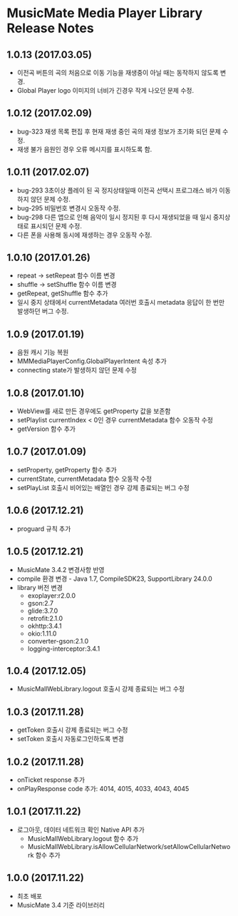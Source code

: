 # MusicMate Media Player Library Release Notes

## 1.0.13 (2017.03.05)
* 이전곡 버튼의 곡의 처음으로 이동 기능을 재생중이 아닐 때는 동작하지 않도록 변경.
* Global Player logo 이미지의 너비가 긴경우 작게 나오던 문제 수정.

## 1.0.12 (2017.02.09)
* bug-323 재생 목록 편집 후 현재 재생 중인 곡의 재생 정보가 초기화 되던 문제 수정.
* 재생 불가 음원인 경우 오류 메시지를 표시하도록 함.

## 1.0.11 (2017.02.07)
* bug-293 3초이상 플레이 된 곡 정지상태일때 이전곡 선택시 프로그래스 바가 이동하지 않던 문제 수정.
* bug-295 비밀번호 변경시 오동작 수정.
* bug-298 다른 앱으로 인해 음악이 일시 정지된 후 다시 재생되었을 때 일시 중지상태로 표시되던 문제 수정.
* 다른 폰을 사용해 동시에 재생하는 경우 오동작 수정.

## 1.0.10 (2017.01.26)
* repeat -> setRepeat 함수 이름 변경
* shuffle -> setShuffle 함수 이름 변경
* getRepeat, getShuffle 함수 추가
* 일시 중지 상태에서 currentMetadata 여러번 호출시 metadata 응답이 한 번만 발생하던 버그 수정.

## 1.0.9 (2017.01.19)
* 음원 캐시 기능 복원
* MMMediaPlayerConfig.GlobalPlayerIntent 속성 추가
* connecting state가 발생하지 않던 문제 수정

## 1.0.8 (2017.01.10)
* WebView를 새로 만든 경우에도 getProperty 값을 보존함
* setPlaylist currentIndex < 0인 경우 currentMetadata 함수 오동작 수정
* getVersion 함수 추가

## 1.0.7 (2017.01.09)
* setProperty, getProperty 함수 추가
* currentState, currentMetadata 함수 오동작 수정
* setPlayList 호출시 비어있는 배열인 경우 강제 종료되는 버그 수정

## 1.0.6 (2017.12.21)
* proguard 규칙 추가

## 1.0.5 (2017.12.21)
* MusicMate 3.4.2 변경사항 반영
* compile 환경 변경 - Java 1.7, CompileSDK23, SupportLibrary 24.0.0
* library 버전 변경
  - exoplayer:r2.0.0
  - gson:2.7
  - glide:3.7.0
  - retrofit:2.1.0
  - okhttp:3.4.1
  - okio:1.11.0
  - converter-gson:2.1.0
  - logging-interceptor:3.4.1

## 1.0.4 (2017.12.05)
* MusicMallWebLibrary.logout 호출시 강제 종료되는 버그 수정

## 1.0.3 (2017.11.28)
* getToken 호출시 강제 종료되는 버그 수정
* setToken 호출시 자동로그인하도록 변경

## 1.0.2 (2017.11.28)
* onTicket response 추가
* onPlayResponse code 추가: 4014, 4015, 4033, 4043, 4045

## 1.0.1 (2017.11.22)
* 로그아웃, 데이터 네트워크 확인 Native API 추가
  - MusicMallWebLibrary.logout 함수 추가
  - MusicMallWebLibrary.isAllowCellularNetwork/setAllowCellularNetwork 함수 추가

## 1.0.0 (2017.11.22)
* 최초 배포
* MusicMate 3.4 기준 라이브러리
